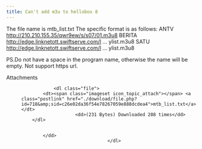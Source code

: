 ```yaml
---
title: Can't add m3u to hellobox 8
---
```


The file name is mtb_list.txt
The specific format is as follows:
ANTV
http://210.210.155.35/qwr9ew/s/s07/01.m3u8
BERITA
http://edge.linknetott.swiftserve.com/l ... ylist.m3u8
SATU
http://edge.linknetott.swiftserve.com/l ... ylist.m3u8

PS.Do not have a space in the program name, otherwise the name will be empty.
Not support https url.

<dl class="attachbox">
					<dt>
						Attachments
					</dt>
											<dd>
			
		
		
				<dl class="file">
			<dt><span class="imageset icon_topic_attach"></span> <a class="postlink" href="./download/file.php?id=718&amp;sid=c26e02da36f54e78267059e888dcdea4">mtb_list.txt</a></dt>
						<dd>(231 Bytes) Downloaded 208 times</dd>
		</dl>
		
		
			</dd>
									</dl>
